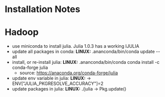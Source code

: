 # Installation Notes

# Hadoop
  - use miniconda to install julia.  Julia 1.0.3 has a working IJULIA
  - update all packages in conda: **LINUX:** .ananconda/bin/conda update --all 
  - install, or re-install julia: **LINUX:** .ananconda/bin/conda conda install -c conda-forge julia
    - source: https://anaconda.org/conda-forge/julia
  - update env variable in julia: **LINUX:** -> ENV["JULIA_PKGRESOLVE_ACCURACY"]=2
  - update packages in julia: **LINUX:** ./julia -> Pkg.update()
